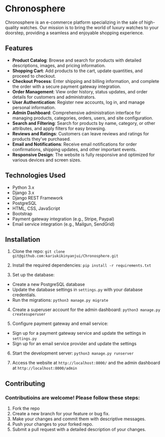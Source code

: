 # Chronosphere
Chronosphere is an e-commerce platform specializing in the sale of high-quality watches. Our mission is to bring the world of luxury watches to your doorstep, providing a seamless and enjoyable shopping experience.

## Features
* **Product Catalog**: Browse and search for products with detailed descriptions, images, and pricing information.
* **Shopping Cart**: Add products to the cart, update quantities, and proceed to checkout.
* **Checkout Process**: Enter shipping and billing information, and complete the order with a secure payment gateway integration.
* **Order Management**: View order history, status updates, and order details for customers and administrators.
* **User Authentication**: Register new accounts, log in, and manage personal information.
* **Admin Dashboard**: Comprehensive administration interface for managing products, categories, orders, users, and site configuration.
* **Search and Filtering**: Search for products by name, category, or other attributes, and apply filters for easy browsing.
* **Reviews and Ratings**: Customers can leave reviews and ratings for products they've purchased.
* **Email and Notifications**: Receive email notifications for order confirmations, shipping updates, and other important events.
* **Responsive Design**: The website is fully responsive and optimized for various devices and screen sizes.

## Technologies Used
* Python 3.x
* Django 3.x
* Django REST Framework
* PostgreSQL
* HTML, CSS, JavaScript
* Bootstrap
* Payment gateway integration (e.g., Stripe, Paypal)
* Email service integration (e.g., Mailgun, SendGrid)

## Installation
1. Clone the repo:
`git clone git@github.com:kariukikinyanjui/Chronosphere.git`

2. Install the required dependencies:
`pip install -r requirements.txt`

3. Set up the database:
* Create a new PostgreSQL database
* Update the database settings in `settings.py` with your database credentials.
* Run the migrations:
`python3 manage.py migrate`

4. Create a superuser account for the admin dashboard:
`python3 manage.py createsuperuser`

5. Configure payment gateway and email service:
* Sign up for a payment gateway service and update the settings in `settings.py`
* Sign up for an email service provider and update the settings

6. Start the development server:
`python3 manage.py runserver`

7. Access the website at `http://localhost:8000/` and the admin dashboard at `http://localhost:8000/admin`

## Contributing

### Contributioins are welcome! Please follow these steps:
1. Fork the repo
2. Create a new branch for your feature or bug fix.
3. Make your changes and commit them with descriptive messages.
4. Push your changes to your forked repo.
5. Submit a pull request with a detailed description of your changes.
